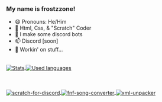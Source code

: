 ### My name is frostzzone!
  - 😄 Pronouns: He/Him
  - 💾 Html, Css, & "Scratch" Coder
  - 🤖 I make some discord bots
  - 📫 Discord [soon]<!--: [Discord](Link here)-->
  - 🔭 Workin' on stuff...


  <br>
<a href="https://github.com/frostzzone">
  <img align="center" src="https://github-readme-stats.vercel.app/api?username=frostzzone&show_icons=true&include_all_commits=true&show_icons=true&title_color=fff&icon_color=79ff97&text_color=9f9f9f&bg_color=151515" alt="Stats" />
</a>
<a href="https://github.com/frostzzone?tab=repositories">
  <img align="center" src="https://github-readme-stats.vercel.app/api/top-langs/?username=frostzzone&show_icons=true&title_color=fff&icon_color=79ff97&text_color=9f9f9f&bg_color=151515" alt="Used languages"/>
</a>

<br><br>
<a href="https://github.com/frostzzone/scratch-for-discord">
  <img align="center" src="https://github-readme-stats.vercel.app/api/pin?username=frostzzone&repo=scratch-for-discord&theme=dark&show_owner=true" alt="scratch-for-discord"/>
</a>
  <a href="https://github.com/frostzzone/fnf-song-converter/tree/frostzzone-tweaks">
  <img align="center" src="https://github-readme-stats.vercel.app/api/pin?username=frostzzone&repo=fnf-song-converter&theme=dark&show_owner=true" alt="fnf-song-converter"/>
</a>
<a href="https://github.com/frostzzone/xml-unpacker">
  <img align="center" src="https://github-readme-stats.vercel.app/api/pin?username=frostzzone&repo=xml-unpacker&theme=dark&show_owner=true" alt="xml-unpacker"/>
</a>


<!--
Other info if I wanna add it

- 🌱 I’m currently learning ...
- 👯 I’m looking to collaborate on ...
- 🤔 I’m looking for help with ...
- 💬 Ask me about ...
- ⚡ Fun fact: ...
-->
